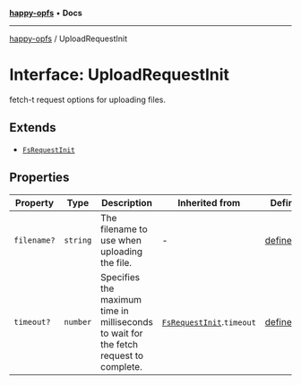 [**happy-opfs**](../README.md) • **Docs**

***

[happy-opfs](../README.md) / UploadRequestInit

# Interface: UploadRequestInit

fetch-t request options for uploading files.

## Extends

- [`FsRequestInit`](FsRequestInit.md)

## Properties

| Property | Type | Description | Inherited from | Defined in |
| ------ | ------ | ------ | ------ | ------ |
| `filename?` | `string` | The filename to use when uploading the file. | - | [defines.ts:78](https://github.com/JiangJie/happy-opfs/blob/d68792f9a5e7b6adf88f024f94912569e3fce9ab/src/fs/defines.ts#L78) |
| `timeout?` | `number` | Specifies the maximum time in milliseconds to wait for the fetch request to complete. | [`FsRequestInit`](FsRequestInit.md).`timeout` | [defines.ts:68](https://github.com/JiangJie/happy-opfs/blob/d68792f9a5e7b6adf88f024f94912569e3fce9ab/src/fs/defines.ts#L68) |
